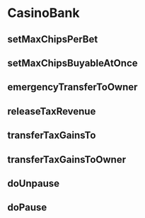 # CasinoBank

## setMaxChipsPerBet
## setMaxChipsBuyableAtOnce
## emergencyTransferToOwner
## releaseTaxRevenue
## transferTaxGainsTo
## transferTaxGainsToOwner
## doUnpause
## doPause